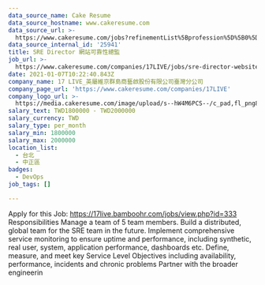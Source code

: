 ```yaml
---
data_source_name: Cake Resume
data_source_hostname: www.cakeresume.com
data_source_url: >-
  https://www.cakeresume.com/jobs?refinementList%5Bprofession%5D%5B0%5D=tech_devops&refi[…]5D=per_year&range%5Bsalary_range%5D%5Bmin%5D=1000000&page=2
data_source_internal_id: '25941'
title: SRE Director 網站可靠性總監
job_url: >-
  https://www.cakeresume.com/companies/17LIVE/jobs/sre-director-website-reliability-director
date: 2021-01-07T10:22:40.843Z
company_name: 17 LIVE_英屬維京群島商藝啟股份有限公司臺灣分公司
company_page_url: 'https://www.cakeresume.com/companies/17LIVE'
company_logo_url: >-
  https://media.cakeresume.com/image/upload/s--hW4M6PCS--/c_pad,fl_png8,h_200,w_200/v1594723406/rzoniu2aptetujnlvj0h.png
salary_text: TWD1800000 - TWD2000000
salary_currency: TWD
salary_type: per_month
salary_min: 1800000
salary_max: 2000000
location_list:
  - 台北
  - 中正區
badges:
  - DevOps
job_tags: []

---
```


Apply for this Job: https://17live.bamboohr.com/jobs/view.php?id=333 Responsibilities Manage a team of 5 team members. Build a distributed, global team for the SRE team in the future. Implement comprehensive service monitoring to ensure uptime and performance, including synthetic, real user, system, application performance, dashboards etc. Define, measure, and meet key Service Level Objectives including availability, performance, incidents and chronic problems Partner with the broader engineerin